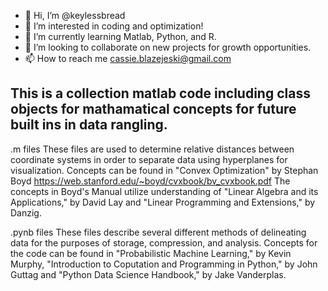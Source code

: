 - 👋 Hi, I’m @keylessbread
- 👀 I’m interested in coding and optimization!
- 🌱 I’m currently learning Matlab, Python, and R.
- 💞️ I’m looking to collaborate on new projects for growth opportunities.
- 📫 How to reach me cassie.blazejeski@gmail.com


This is a collection matlab code including class objects for mathamatical concepts for future built ins in data rangling.
---
.m files
These files are used to determine relative distances between coordinate systems in order to separate data using hyperplanes for visualization.
Concepts can be found in "Convex Optimization" by Stephan Boyd https://web.stanford.edu/~boyd/cvxbook/bv_cvxbook.pdf 
The concepts in Boyd's Manual utilize understanding of "Linear Algebra and its Applications," by David Lay and "Linear Programming and Extensions," by Danzig.

.pynb files
These files describe several different methods of delineating data for the purposes of storage, compression, and analysis.
Concepts for the code can be found in "Probabilistic Machine Learning," by Kevin Murphy, "Introduction to Coputation and Programming in Python," by John Guttag and 
"Python Data Science Handbook," by Jake Vanderplas. 
